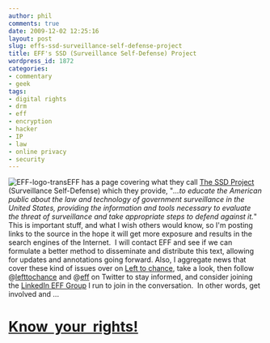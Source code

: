 ```yaml
---
author: phil
comments: true
date: 2009-12-02 12:25:16
layout: post
slug: effs-ssd-surveillance-self-defense-project
title: EFF's SSD (Surveillance Self-Defense) Project
wordpress_id: 1872
categories:
- commentary
- geek
tags:
- digital rights
- drm
- eff
- encryption
- hacker
- IP
- law
- online privacy
- security
---
```


![EFF-logo-trans](http://fak3r.com/wp-content/uploads/2009/12/EFF-logo-trans.gif)EFF has a page covering what they call [The SSD Project](https://ssd.eff.org/book/export/html/14) (Surveillance Self-Defense) which they provide, "_...to educate the American public about the law and technology of government surveillance in the United States, providing the information and tools necessary to evaluate the threat of surveillance and take appropriate steps to defend against it._"  This is important stuff, and what I wish others would know, so I'm posting links to the source in the hope it will get more exposure and results in the search engines of the Internet.  I will contact EFF and see if we can formulate a better method to disseminate and distribute this text, allowing for updates and annotations going forward.  Also, I aggregate news that cover these kind of issues over on [Left to chance](http://lefttochance.com), take a look, then follow @[lefttochance](http://twitter.com/lefttochance) and @[eff](http://twitter.com/eff) on Twitter to stay informed, and consider joining the [LinkedIn EFF Group](http://www.linkedin.com/groups?gid=66993&trk=hb_side_g) I run to join in the conversation.  In other words, get involved and ...


# [**Know  your  rights!**](https://ssd.eff.org/book/export/html/14)
